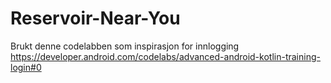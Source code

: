 # Reservoir-Near-You

Brukt denne codelabben som inspirasjon for innlogging
https://developer.android.com/codelabs/advanced-android-kotlin-training-login#0